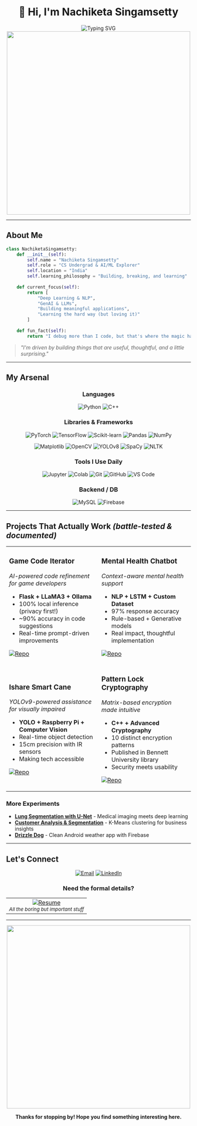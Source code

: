 # <div align="center">👋 Hi, I'm Nachiketa Singamsetty</div>
<div align="center">
  <img src="https://readme-typing-svg.herokuapp.com?font=Fira+Code&weight=600&size=28&duration=3000&pause=1000&color=00D4FF&center=true&vCenter=true&random=false&width=650&lines=Part+student,+part+confused+coder;Building+AI%2FML+one+bug+at+a+time;Learning+through+trial+and+error" alt="Typing SVG" />
</div>

<div align="center">
  <img src="https://user-images.githubusercontent.com/74038190/225813708-98b745f2-7d22-48cf-9150-083f1b00d6c9.gif" width="500">
</div>

---

## About Me

```python
class NachiketaSingamsetty:
    def __init__(self):
        self.name = "Nachiketa Singamsetty"
        self.role = "CS Undergrad & AI/ML Explorer"
        self.location = "India"
        self.learning_philosophy = "Building, breaking, and learning"
        
    def current_focus(self):
        return [
            "Deep Learning & NLP",
            "GenAI & LLMs", 
            "Building meaningful applications",
            "Learning the hard way (but loving it)"
        ]
    
    def fun_fact(self):
        return "I debug more than I code, but that's where the magic happens! ✨"
```

> *"I'm driven by building things that are useful, thoughtful, and a little surprising."*

---

## My Arsenal

<div align="center">

### Languages  
![Python](https://img.shields.io/badge/Python-3776AB?style=for-the-badge&logo=python&logoColor=white)  ![C++](https://img.shields.io/badge/C++-00599C?style=for-the-badge&logo=cplusplus&logoColor=white)

### Libraries & Frameworks  
![PyTorch](https://img.shields.io/badge/PyTorch-EE4C2C?style=for-the-badge&logo=pytorch&logoColor=white)
![TensorFlow](https://img.shields.io/badge/TensorFlow-FF6F00?style=for-the-badge&logo=tensorflow&logoColor=white)
![Scikit-learn](https://img.shields.io/badge/Scikit--learn-F7931E?style=for-the-badge&logo=scikit-learn&logoColor=white)
![Pandas](https://img.shields.io/badge/Pandas-150458?style=for-the-badge&logo=pandas&logoColor=white)
![NumPy](https://img.shields.io/badge/NumPy-013243?style=for-the-badge&logo=numpy&logoColor=white)  

![Matplotlib](https://img.shields.io/badge/Matplotlib-11557C?style=for-the-badge&logoColor=white)
![OpenCV](https://img.shields.io/badge/OpenCV-27338e?style=for-the-badge&logo=opencv&logoColor=white)
![YOLOv8](https://img.shields.io/badge/YOLOv8-FF1493?style=for-the-badge&logo=openai&logoColor=white)
![SpaCy](https://img.shields.io/badge/SpaCy-09A3D5?style=for-the-badge&logoColor=white)
![NLTK](https://img.shields.io/badge/NLTK-FFB703?style=for-the-badge&logoColor=black)

### Tools I Use Daily  
![Jupyter](https://img.shields.io/badge/Jupyter-F37626?style=for-the-badge&logo=jupyter&logoColor=white)
![Colab](https://img.shields.io/badge/Colab-F9AB00?style=for-the-badge&logo=googlecolab&logoColor=white)
![Git](https://img.shields.io/badge/Git-F05032?style=for-the-badge&logo=git&logoColor=white)
![GitHub](https://img.shields.io/badge/GitHub-181717?style=for-the-badge&logo=github&logoColor=white)
![VS Code](https://img.shields.io/badge/VSCode-007ACC?style=for-the-badge&logo=visualstudiocode&logoColor=white)

### Backend / DB  
![MySQL](https://img.shields.io/badge/MySQL-4479A1?style=for-the-badge&logo=mysql&logoColor=white)
![Firebase](https://img.shields.io/badge/Firebase-FFCA28?style=for-the-badge&logo=firebase&logoColor=black)

</div>

---

## Projects That Actually Work *(battle-tested & documented)*

<table align="center">
<tr>
<td width="50%">

### **Game Code Iterator**
*AI-powered code refinement for game developers*
- **Flask + LLaMA3 + Ollama**
- 100% local inference (privacy first!)
- ~90% accuracy in code suggestions
- Real-time prompt-driven improvements

[![Repo](https://img.shields.io/badge/View-Repository-blue?style=for-the-badge&logo=github)](https://github.com/Nachiketa-Singamsetty/game-code-iterator)

</td>
<td width="50%">

### **Mental Health Chatbot**
*Context-aware mental health support*
- **NLP + LSTM + Custom Dataset**
- 97% response accuracy
- Rule-based + Generative models
- Real impact, thoughtful implementation

[![Repo](https://img.shields.io/badge/View-Repository-blue?style=for-the-badge&logo=github)](https://github.com/Nachiketa-Singamsetty/Mental-Health-Chatbot)

</td>
</tr>
<tr>
<td width="50%">

### **Ishare Smart Cane**
*YOLOv9-powered assistance for visually impaired*
- **YOLO + Raspberry Pi + Computer Vision**
- Real-time object detection
- 15cm precision with IR sensors
- Making tech accessible

[![Repo](https://img.shields.io/badge/View-Repository-blue?style=for-the-badge&logo=github)](https://github.com/Nachiketa-Singamsetty/Ishare-Object-Detection-and-Sensors)

</td>
<td width="50%">

### **Pattern Lock Cryptography**
*Matrix-based encryption made intuitive*
- **C++ + Advanced Cryptography**
- 10 distinct encryption patterns
- Published in Bennett University library
- Security meets usability

[![Repo](https://img.shields.io/badge/View-Repository-blue?style=for-the-badge&logo=github)](https://github.com/Nachiketa-Singamsetty/Pattern-Lock-Cryptography)

</td>
</tr>
</table>

### More Experiments
- **[Lung Segmentation with U-Net](https://github.com/Nachiketa-Singamsetty/Lung-Segmentation-with-U-Net)** - Medical imaging meets deep learning
- **[Customer Analysis & Segmentation](https://github.com/Nachiketa-Singamsetty/Customer-Analysis-and-Segmentation)** - K-Means clustering for business insights
- **[Drizzle Dog](https://github.com/Nachiketa-Singamsetty/Drizzle-Dog)** - Clean Android weather app with Firebase

---

## Let's Connect

<div align="center">

[![Email](https://img.shields.io/badge/Email-nachiketa3003@gmail.com-red?style=for-the-badge&logo=gmail&logoColor=white)](mailto:nachiketa3003@gmail.com)
[![LinkedIn](https://img.shields.io/badge/LinkedIn-Connect-blue?style=for-the-badge&logo=linkedin&logoColor=white)](https://linkedin.com/in/nachiketa-singamsetty)

</div>

<div align="center">
  
### Need the formal details?

<table>
<tr>
<td align="center" width="100%">
<a href="https://drive.google.com/file/d/1FtTRmefGrF-g31Vza-dnO1V7f_OZnYfq/view?usp=sharing">
<img src="https://img.shields.io/badge/📋_RESUME-Download_PDF-success?style=for-the-badge&logo=adobeacrobatreader&logoColor=white" alt="Resume"/>
</a>
<br>
<sub><i>All the boring but important stuff</i></sub>
</td>
</tr>
</table>

</div>

---

<div align="center">
  <img src="https://user-images.githubusercontent.com/74038190/212284115-f47cd8ff-2ffb-4b04-b5bf-4d1c14c0247f.gif" width="500">
  
  **Thanks for stopping by! Hope you find something interesting here.**
  
</div>
